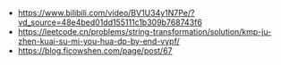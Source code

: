 - https://www.bilibili.com/video/BV1U34y1N7Pe/?vd_source=48e4bed01dd155111c1b309b768743f6
- https://leetcode.cn/problems/string-transformation/solution/kmp-ju-zhen-kuai-su-mi-you-hua-dp-by-end-vypf/
- https://blog.ficowshen.com/page/post/67
